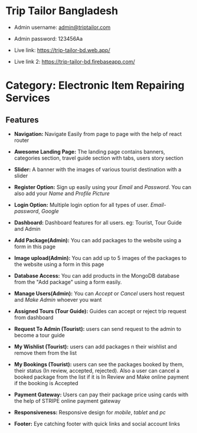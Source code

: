 # Trip Tailor Bangladesh

- Admin username: admin@triptailor.com
- Admin password: 123456Aa

- Live link: https://trip-tailor-bd.web.app/
- Live link 2: https://trip-tailor-bd.firebaseapp.com/

# Category: Electronic Item Repairing Services

## Features
- **Navigation:** Navigate Easily from page to page with the help of react router

- **Awesome Landing Page:** The landing page contains banners, categories section, travel guide section with tabs,
users story section

- **Slider:** A banner with the images of various tourist destination with a slider

- **Register Option:** Sign up easily using your *Email* and *Password*. You can also add your *Name* and *Profile Picture* 

- **Login Option:** Multiple login option for all types of user. *Email-password*, *Google*

- **Dashboard:** Dashboard features for all users. eg: Tourist, Tour Guide and Admin

- **Add Package(Admin):** You can add packages to the website using a form in this page

- **Image upload(Admin):** You can add up to 5 images of the packages to the website using a form in this page

- **Database Access:** You can add products in the MongoDB database from the "Add package" using a form easily.

- **Manage Users(Admin):** You can *Accept* or *Cancel* users host request and *Make Admin* whoever you want

- **Assigned Tours (Tour Guide):** Guides can accept or reject trip request from dashboard

- **Request To Admin (Tourist):** users can send request to the admin to become a tour guide

- **My Wishlist (Tourist):** users can add packages n their wishlist and remove them from the list 

- **My Bookings (Tourist):** users can see the packages booked by them, their status (In review, accepted, rejected). Also a user can cancel a booked package from the list if it is In Review and Make online payment if the booking is Accepted 

- **Payment Gateway:** Users can pay their package price using cards with the help of STRIPE online payment gateway

- **Responsiveness:** Responsive design for *mobile*, *tablet* and *pc*

- **Footer:** Eye catching footer with quick links and social account links
